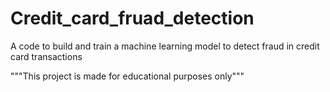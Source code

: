 # Credit_card_fruad_detection
A code to build and train a machine learning model to detect fraud in credit card transactions

"""This project is made for educational purposes only"""
